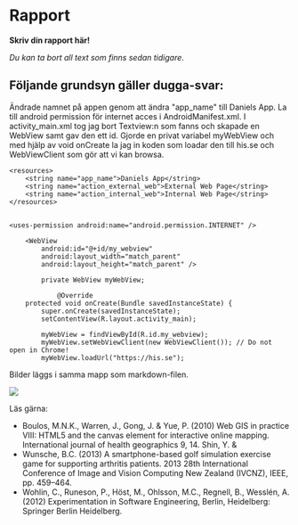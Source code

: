 
# Rapport

**Skriv din rapport här!**

_Du kan ta bort all text som finns sedan tidigare_.

## Följande grundsyn gäller dugga-svar:

Ändrade namnet på appen genom att ändra "app_name" till Daniels App.
La till android permission för internet acces i AndroidManifest.xml.
I activity_main.xml tog jag bort Textview:n som fanns och skapade en WebView samt gav den ett id.
Gjorde en privat variabel myWebView och med hjälp av void onCreate la jag in
koden som loadar den till his.se och WebViewClient som gör att vi kan browsa.


```
<resources>
    <string name="app_name">Daniels App</string>
    <string name="action_external_web">External Web Page</string>
    <string name="action_internal_web">Internal Web Page</string>
</resources>


<uses-permission android:name="android.permission.INTERNET" />

    <WebView
        android:id="@+id/my_webview"
        android:layout_width="match_parent"
        android:layout_height="match_parent" />
        
        private WebView myWebView;
        
            @Override
    protected void onCreate(Bundle savedInstanceState) {
        super.onCreate(savedInstanceState);
        setContentView(R.layout.activity_main);

        myWebView = findViewById(R.id.my_webview);
        myWebView.setWebViewClient(new WebViewClient()); // Do not open in Chrome!
        myWebView.loadUrl("https://his.se");
```

Bilder läggs i samma mapp som markdown-filen.

![](android.png)

Läs gärna:

- Boulos, M.N.K., Warren, J., Gong, J. & Yue, P. (2010) Web GIS in practice VIII: HTML5 and the canvas element for interactive online mapping. International journal of health geographics 9, 14. Shin, Y. &
- Wunsche, B.C. (2013) A smartphone-based golf simulation exercise game for supporting arthritis patients. 2013 28th International Conference of Image and Vision Computing New Zealand (IVCNZ), IEEE, pp. 459–464.
- Wohlin, C., Runeson, P., Höst, M., Ohlsson, M.C., Regnell, B., Wesslén, A. (2012) Experimentation in Software Engineering, Berlin, Heidelberg: Springer Berlin Heidelberg.
